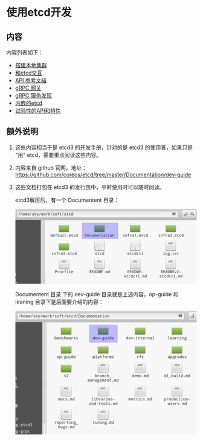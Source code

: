 # 使用etcd开发

## 内容

内容列表如下：

- [搭建本地集群](local_cluster.md)
- [和etcd交互](interacting_v3.md)
- [API 参考文档](api_reference_v3.md)
- [gRPC 网关](api_grpc_gateway.md)
- [gRPC 服务发现](grpc_discovery.md)
- [内嵌的etcd](embed_etcd.md)
- [试验性的API和特性](experimental_apis.md)

## 额外说明

1. 这些内容相当于是 etcd3 的开发手册，针对的是 etcd3 的使用者，如果只是 "用" etcd，需要重点阅读这些内容。

2. 内容来自 github 官网，地址： https://github.com/coreos/etcd/tree/master/Documentation/dev-guide

3. 这些文档打包在 etcd3 的发行包中，平时使用时可以随时阅读。

	etcd3解压后，有一个 Documentent 目录：

    ![](images/documentation_folder.png)

	Documentent 目录 下的 dev-guide 目录就是上述内容，op-guide 和 leaning 目录下是后面要介绍的内容：

    ![](images/dev_guide_folder.png)

